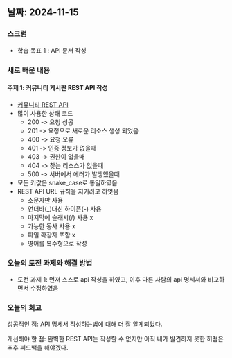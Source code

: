 ## 날짜: 2024-11-15

### 스크럼
- 학습 목표 1 : API 문서 작성

### 새로 배운 내용
#### 주제 1: 커뮤니티 게시판 REST API 작성
- [커뮤니티 REST API](https://docs.google.com/spreadsheets/d/1pB6edf4GfuQLDVjjAceki2ySM6DIxPU1VBlUvwlZoG0/edit?gid=1878554884#gid=1878554884)
- 많이 사용한 상태 코드
  - 200 -> 요청 성공
  - 201 -> 요청으로 새로운 리소스 생성 되었음
  - 400 -> 요청 오류
  - 401 -> 인증 정보가 없을때
  - 403 -> 권한이 없을때
  - 404 -> 찾는 리소스가 없을때
  - 500 -> 서버에서 에러가 발생했을때
- 모든 키값은 snake_case로 통일하였음
- REST API URL 규칙을 지키려고 하엿음
  - 소문자만 사용
  - 언더바(_)대신 하이픈(-) 사용
  - 마지막에 슬래시(/) 사용 x
  - 가능한 동사 사용 x
  - 파일 확장자 포함 x
  - 영어를 복수형으로 작성


### 오늘의 도전 과제와 해결 방법
- 도전 과제 1: 먼저 스스로 api 작성을 하였고, 이후 다른 사람의 api 명세서와 비교하면서 수정하였음

### 오늘의 회고
성공적인 점: API 명세서 작성하는법에 대해 더 잘 알게되었다.

개선해야 할 점: 완벽한 REST API는 작성할 수 없지만 아직 내가 발견하지 못한 허점은 추후 피드백을 해야겠다.
